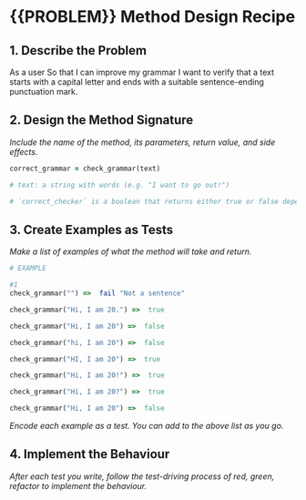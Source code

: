# {{PROBLEM}} Method Design Recipe

## 1. Describe the Problem

As a user
So that I can improve my grammar
I want to verify that a text starts with a capital letter and ends with a suitable sentence-ending punctuation mark.

## 2. Design the Method Signature

_Include the name of the method, its parameters, return value, and side effects._

```ruby
correct_grammar = check_grammar(text)

# text: a string with words (e.g. "I want to go out!")

# `correct_checker` is a boolean that returns either true or false depending on whether the grammar is correct or not
```

## 3. Create Examples as Tests

_Make a list of examples of what the method will take and return._

```ruby
# EXAMPLE

#1
check_grammar("") =>  fail "Not a sentence"

check_grammar("Hi, I am 20.") =>  true

check_grammar("Hi, I am 20") =>  false

check_grammar("hi, I am 20") =>  false

check_grammar("HI, I am 20") =>  true

check_grammar("Hi, I am 20!") =>  true

check_grammar("Hi, I am 20?") =>  true

check_grammar("Hi, I am 20") =>  false
```

_Encode each example as a test. You can add to the above list as you go._

## 4. Implement the Behaviour

_After each test you write, follow the test-driving process of red, green, refactor to implement the behaviour._

